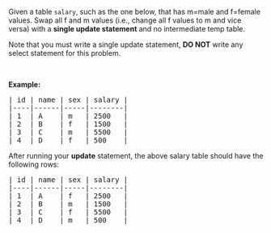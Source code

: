 <p>Given a table <code>salary</code>, such as the one below, that has m=male and f=female values. Swap all f and m values (i.e., change all f values to m and vice versa) with a <strong>single update statement</strong> and no intermediate temp table.</p>

<p>Note that you must write a single update statement, <strong>DO NOT</strong> write any select statement for this problem.</p>

<p>&nbsp;</p>

<p><strong>Example:</strong></p>

<pre>
| id | name | sex | salary |
|----|------|-----|--------|
| 1  | A    | m   | 2500   |
| 2  | B    | f   | 1500   |
| 3  | C    | m   | 5500   |
| 4  | D    | f   | 500    |
</pre>
After running your <strong>update</strong> statement, the above salary table should have the following rows:

<pre>
| id | name | sex | salary |
|----|------|-----|--------|
| 1  | A    | f   | 2500   |
| 2  | B    | m   | 1500   |
| 3  | C    | f   | 5500   |
| 4  | D    | m   | 500    |
</pre>
